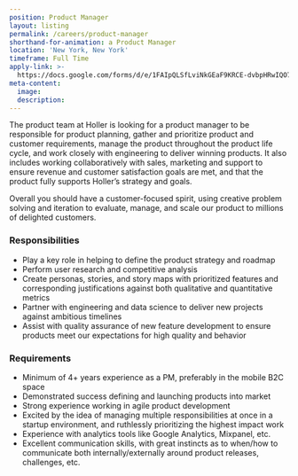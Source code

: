 ```yaml
---
position: Product Manager
layout: listing
permalink: /careers/product-manager
shorthand-for-animation: a Product Manager
location: 'New York, New York'
timeframe: Full Time
apply-link: >-
  https://docs.google.com/forms/d/e/1FAIpQLSfLviNkGEaF9KRCE-dvbpHRwIQO7AgfTxFMm4DzZYAWhaTfrg/viewform
meta-content:
  image:
  description:
---
```


The product team at Holler is looking for a product manager to be responsible for product planning, gather and prioritize product and customer requirements, manage the product throughout the product life cycle, and work closely with engineering to deliver winning products. It also includes working collaboratively with sales, marketing and support to ensure revenue and customer satisfaction goals are met, and that the product fully supports Holler’s strategy and goals.

Overall you should have a customer-focused spirit, using creative problem solving and iteration to evaluate, manage, and scale our product to millions of delighted customers.

### **Responsibilities**

* Play a key role in helping to define the product strategy and roadmap
* Perform user research and competitive analysis
* Create personas, stories, and story maps with prioritized features and corresponding justifications against both qualitative and quantitative metrics
* Partner with engineering and data science to deliver new projects against ambitious timelines
* Assist with quality assurance of new feature development to ensure products meet our expectations for high quality and behavior

### **Requirements**

* Minimum of 4+ years experience as a PM, preferably in the mobile B2C space
* Demonstrated success defining and launching products into market
* Strong experience working in agile product development
* Excited by the idea of managing multiple responsibilities at once in a startup environment, and ruthlessly prioritizing the highest impact work
* Experience with analytics tools like Google Analytics, Mixpanel, etc.
* Excellent communication skills, with great instincts as to when/how to communicate both internally/externally around product releases, challenges, etc.